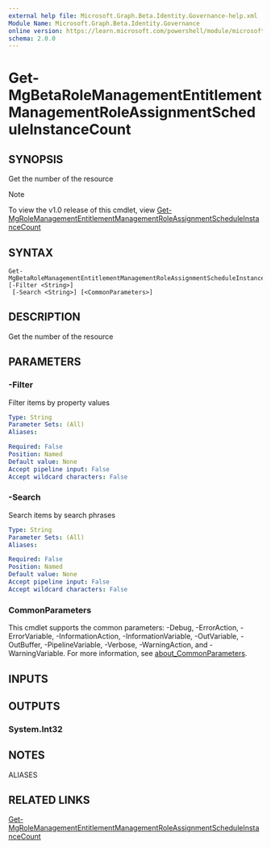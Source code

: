 ```yaml
---
external help file: Microsoft.Graph.Beta.Identity.Governance-help.xml
Module Name: Microsoft.Graph.Beta.Identity.Governance
online version: https://learn.microsoft.com/powershell/module/microsoft.graph.beta.identity.governance/get-mgbetarolemanagemententitlementmanagementroleassignmentscheduleinstancecount
schema: 2.0.0
---
```


# Get-MgBetaRoleManagementEntitlementManagementRoleAssignmentScheduleInstanceCount

## SYNOPSIS
Get the number of the resource

> [!NOTE]
> To view the v1.0 release of this cmdlet, view [Get-MgRoleManagementEntitlementManagementRoleAssignmentScheduleInstanceCount](/powershell/module/Microsoft.Graph.Identity.Governance/Get-MgRoleManagementEntitlementManagementRoleAssignmentScheduleInstanceCount?view=graph-powershell-1.0)

## SYNTAX

```
Get-MgBetaRoleManagementEntitlementManagementRoleAssignmentScheduleInstanceCount [-Filter <String>]
 [-Search <String>] [<CommonParameters>]
```

## DESCRIPTION
Get the number of the resource

## PARAMETERS

### -Filter
Filter items by property values

```yaml
Type: String
Parameter Sets: (All)
Aliases:

Required: False
Position: Named
Default value: None
Accept pipeline input: False
Accept wildcard characters: False
```

### -Search
Search items by search phrases

```yaml
Type: String
Parameter Sets: (All)
Aliases:

Required: False
Position: Named
Default value: None
Accept pipeline input: False
Accept wildcard characters: False
```

### CommonParameters
This cmdlet supports the common parameters: -Debug, -ErrorAction, -ErrorVariable, -InformationAction, -InformationVariable, -OutVariable, -OutBuffer, -PipelineVariable, -Verbose, -WarningAction, and -WarningVariable. For more information, see [about_CommonParameters](http://go.microsoft.com/fwlink/?LinkID=113216).

## INPUTS

## OUTPUTS

### System.Int32
## NOTES

ALIASES

## RELATED LINKS
[Get-MgRoleManagementEntitlementManagementRoleAssignmentScheduleInstanceCount](/powershell/module/Microsoft.Graph.Identity.Governance/Get-MgRoleManagementEntitlementManagementRoleAssignmentScheduleInstanceCount?view=graph-powershell-1.0)

